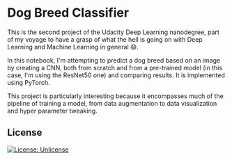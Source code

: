 # Dog Breed Classifier
This is the second project of the Udacity Deep Learning nanodegree, part of my voyage to have a grasp of what the hell is going on with Deep Learning and Machine Learning in general :smile:.

In this notebook, I'm attempting to predict a dog breed based on an image by creating a CNN, both from scratch and from a pre-trained model (in this case, I'm using the ResNet50 one) and comparing results.  It is implemented using PyTorch.

This project is particularly interesting because it encompasses much of the pipeline of training a model, from data augmentation to data visualization and hyper parameter tweaking.

## License
[![License: Unlicense](https://img.shields.io/badge/license-Unlicense-blue.svg)](http://unlicense.org/)
